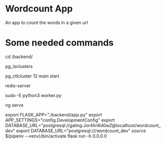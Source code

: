 # Wordcount App
An app to count the words in a given url

# Some needed commands
cd /backend/

pg_lsclusters

pg_ctlcluster 12 main start

redis-server

sudo -E python3 worker.py

ng serve

export FLASK_APP="./backend/app.py"
export APP_SETTINGS="config.DevelopmentConfig"
export DATABASE_URL="postgresql://galing:Jor4lin6d0wZ@localhost/wordcount_dev"
export DATABASE_URL="postgresql:///wordcount_dev"
source $(pipenv --venv)/bin/activate
flask run -h 0.0.0.0